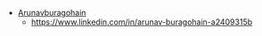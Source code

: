 - [Arunavburagohain](https://github.com/Arunavburagohain16)
  - https://www.linkedin.com/in/arunav-buragohain-a2409315b
